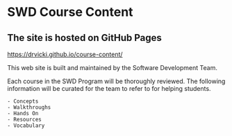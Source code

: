 # SWD Course Content

## The site is hosted on GitHub Pages

https://drvicki.github.io/course-content/


This web site is built and maintained by the Software Development Team.

Each course in the SWD Program will be thoroughly reviewed. The following information will be curated for the team to refer to for helping students.

	- Concepts
	- Walkthroughs
	- Hands On
	- Resources
	- Vocabulary